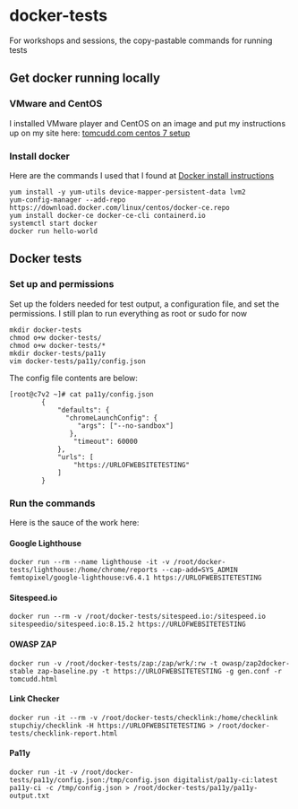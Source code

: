 # docker-tests
For workshops and sessions, the copy-pastable commands for running tests

## Get docker running locally

### VMware and CentOS
I installed VMware player and CentOS on an image and put my instructions up on my site here: [tomcudd.com centos 7 setup](https://tomcudd.com/how-i-set-up-a-centos-7-virtual-machine/)

### Install docker
Here are the commands I used that I found at [Docker install instructions](https://docs.docker.com/install/linux/docker-ce/centos/)
```
yum install -y yum-utils device-mapper-persistent-data lvm2
yum-config-manager --add-repo https://download.docker.com/linux/centos/docker-ce.repo
yum install docker-ce docker-ce-cli containerd.io
systemctl start docker
docker run hello-world
```

## Docker tests

### Set up and permissions
Set up the folders needed for test output, a configuration file, and set the permissions. I still plan to run everything as root or sudo for now
```
mkdir docker-tests
chmod o+w docker-tests/
chmod o+w docker-tests/*
mkdir docker-tests/pa11y
vim docker-tests/pa11y/config.json
```
The config file contents are below:
```
[root@c7v2 ~]# cat pa11y/config.json
		{
		    "defaults": {
		      "chromeLaunchConfig": {
		         "args": ["--no-sandbox"]
		       },
		        "timeout": 60000
		    },
		    "urls": [
		        "https://URLOFWEBSITETESTING"
		    ]
		}
```

### Run the commands
Here is the sauce of the work here:
#### Google Lighthouse
```
docker run --rm --name lighthouse -it -v /root/docker-tests/lighthouse:/home/chrome/reports --cap-add=SYS_ADMIN femtopixel/google-lighthouse:v6.4.1 https://URLOFWEBSITETESTING
```
#### Sitespeed.io
```
docker run --rm -v /root/docker-tests/sitespeed.io:/sitespeed.io sitespeedio/sitespeed.io:8.15.2 https://URLOFWEBSITETESTING
```
#### OWASP ZAP
```
docker run -v /root/docker-tests/zap:/zap/wrk/:rw -t owasp/zap2docker-stable zap-baseline.py -t https://URLOFWEBSITETESTING -g gen.conf -r tomcudd.html
```
#### Link Checker
```
docker run -it --rm -v /root/docker-tests/checklink:/home/checklink stupchiy/checklink -H https://URLOFWEBSITETESTING > /root/docker-tests/checklink-report.html
```
#### Pa11y
```
docker run -it -v /root/docker-tests/pa11y/config.json:/tmp/config.json digitalist/pa11y-ci:latest pa11y-ci -c /tmp/config.json > /root/docker-tests/pa11y/pa11y-output.txt
```
